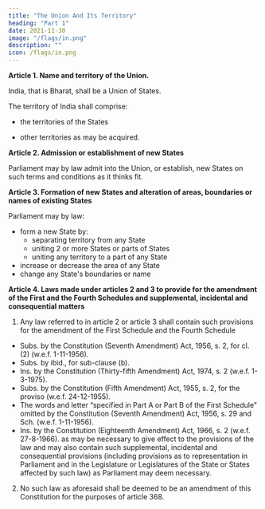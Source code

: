 ```yaml
---
title: "The Union And Its Territory"
heading: "Part 1"
date: 2021-11-30
image: "/flags/in.png"
description: ""
icon: /flags/in.png
---
```



**Article 1. Name and territory of the Union.**

India, that is Bharat, shall be a Union of States.

<!-- [(2) The States and the territories thereof shall be as specified in the First Schedule.] -->
The territory of India shall comprise:
- the territories of the States
<!-- [(b) the Union territories specified in the First Schedule; and] -->
- other territories as may be acquired.


**Article 2. Admission or establishment of new States**

Parliament may by law admit into the Union, or establish, new States on such terms and conditions as it thinks fit.

<!-- 2A.
 [Sikkim to be associated with the Union.] Omitted by the Constitution (Thirty-sixth Amendment)
Act, 1975, s. 5 (w.e.f. 26-4-1975). -->


**Article 3. Formation of new States and alteration of areas, boundaries or names of existing States**

Parliament may by law:
- form a new State by:
  - separating territory from any State
  - uniting 2 or more States or parts of States
  - uniting any territory to a part of any State
- increase or decrease the area of any State
- change any State's boundaries or name


<!-- [Provided that no Bill for the purpose shall be introduced in either House of Parliament except on the
recommendation of the President and unless, where the proposal contained in the Bill affects the area,
boundaries or name of any of the States 5 , the Bill has been referred by the President to the Legislature of
that State for expressing its views thereon within such period as may be specified in the reference or within
such further period as the President may allow and the period so specified or allowed has expired.]

[Explanation I.—In this article, in clauses (a) to (e), “State” includes a Union territory, but in the
proviso, “State” does not include a Union territory.

Explanation II.—The power conferred on Parliament by clause (a) includes the power to form a new
State or Union territory by uniting a part of any State or Union territory to any other State or Union
territory.] -->


**Article 4. Laws made under articles 2 and 3 to provide for the amendment of the First and the Fourth Schedules and supplemental, incidental and consequential matters**

1. Any law referred to in article 2 or article 3 shall contain such provisions for the amendment of the First Schedule and the Fourth Schedule

- Subs. by the Constitution (Seventh Amendment) Act, 1956, s. 2, for cl. (2) (w.e.f. 1-11-1956).
- Subs. by ibid., for sub-clause (b).
- Ins. by the Constitution (Thirty-fifth Amendment) Act, 1974, s. 2 (w.e.f. 1-3-1975).
- Subs. by the Constitution (Fifth Amendment) Act, 1955, s. 2, for the proviso (w.e.f. 24-12-1955).
- The words and letter “specified in Part A or Part B of the First Schedule” omitted by the Constitution (Seventh Amendment) Act, 1956, s. 29 and Sch. (w.e.f. 1-11-1956).
- Ins. by the Constitution (Eighteenth Amendment) Act, 1966, s. 2 (w.e.f. 27-8-1966). as may be necessary to give effect to the provisions of the law and may also contain such supplemental, incidental and consequential provisions (including provisions as to representation in Parliament and in the Legislature or Legislatures of the State or States affected by such law) as Parliament may deem necessary.

2. No such law as aforesaid shall be deemed to be an amendment of this Constitution for the purposes
of article 368.

